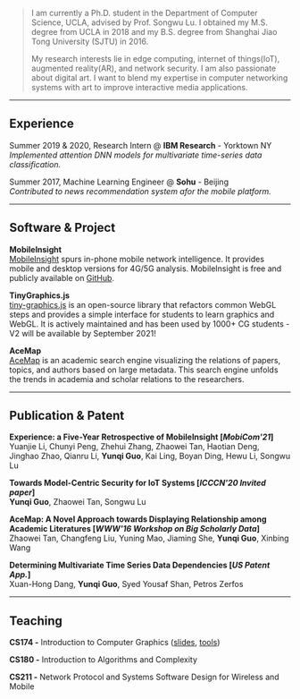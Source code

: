 > I am currently a Ph.D. student in the Department of Computer Science, UCLA, advised by Prof. Songwu Lu. I obtained my M.S. degree from UCLA in 2018 and my B.S. degree from Shanghai Jiao Tong University (SJTU) in 2016.
> 
> My research interests lie in edge computing, internet of things(IoT), augmented reality(AR), and network security. I am also passionate about digital art. I want to blend my expertise in computer networking systems with art to improve interactive media applications.

---

## Experience

Summer 2019 & 2020, Research Intern @ **IBM Research** - Yorktown NY\
*Implemented attention DNN models for multivariate time-series data classification.*


Summer 2017, Machine Learning Engineer @ **Sohu** - Beijing\
*Contributed to news recommendation system afor the mobile platform.*

---

## Software & Project

**MobileInsight**\
[MobileInsight](http://www.mobileinsight.net/) spurs in-phone mobile network intelligence. It provides mobile and desktop versions for 4G/5G analysis. MobileInsight is free and publicly available on [GitHub](https://github.com/mobile-insight).

**TinyGraphics.js**\
[tiny-graphics.js](https://github.com/intro-graphics/tiny-graphics-js) is an open-source library that refactors common WebGL steps and provides a simple interface for students to learn graphics and WebGL. It is actively maintained and has been used by 1000+ CG students - V2 will be available by September 2021!

**AceMap**\
[AceMap](https://www.acemap.info/) is an academic search engine visualizing the relations of papers, topics, and authors based on large metadata. This search engine unfolds the trends in academia and scholar relations to the researchers.

---

## Publication & Patent

**Experience: a Five-Year Retrospective of MobileInsight [*MobiCom'21*]**\
Yuanjie Li, Chunyi Peng, Zhehui Zhang, Zhaowei Tan, Haotian Deng, Jinghao Zhao, Qianru Li, **Yunqi Guo**, Kai Ling, Boyan Ding, Hewu Li, Songwu Lu

**Towards Model-Centric Security for IoT Systems [*ICCCN'20 Invited paper*]**\
**Yunqi Guo**, Zhaowei Tan, Songwu Lu

**AceMap: A Novel Approach towards Displaying Relationship among Academic Literatures [*WWW'16 Workshop on Big Scholarly Data*]**\
Zhaowei Tan, Changfeng Liu, Yuning Mao, Jiaming She, **Yunqi Guo**, Xinbing Wang

**Determining Multivariate Time Series Data Dependencies [*US Patent App.*]**\
Xuan-Hong Dang, **Yunqi Guo**, Syed Yousaf Shan, Petros Zerfos

---

## Teaching

**CS174 -** Introduction to Computer Graphics ([slides](https://github.com/luckiday/cs174a-1a-2021s), [tools](https://github.com/intro-graphics/tiny-graphics-js))

**CS180 -** Introduction to Algorithms and Complexity

**CS211 -** Network Protocol and Systems Software Design for Wireless and Mobile